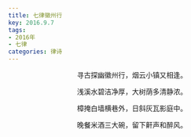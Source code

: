```yaml
---
title: 七律徽州行
key: 2016.9.7
tags: 
- 2016年 
- 七律
categories: 律诗
---
```


<p align="center">寻古探幽徽州行，烟云小镇又相逢。
</p>
<p align="center">浅溪水碧洁净厚，大树荫多清静浓。
</p>
<p align="center">樟掩白墙横巷外，日斜灰瓦影庭中。
</p>
<p align="center">晚餐米酒三大碗，留下鼾声和醉风。
</p>
